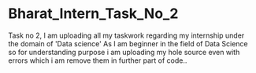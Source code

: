# Bharat_Intern_Task_No_2
Task no 2,
I am uploading all my taskwork regarding my internship under the domain of 'Data science' As I am beginner in the field of Data Science so for understanding purpose i am uploading my hole source even with errors which i am remove them in further part of code..
